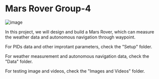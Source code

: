 # Mars Rover  Group-4
![image](https://github.com/Ekumi9743/Mars-Rover---Group-4/assets/161907227/aab0ed28-58aa-400b-9b60-3eb18e8c7ed9)


In this project, we will design and build a Mars Rover, which can measure the weather data and autonomous navigation through waypoint.

For PIDs data and other improtant parameters, check the "Setup" folder.

For weather measurement and autonomous navigation data, check the "Data" folder.

For testing image and videos, check the "Images and Videos" folder.
